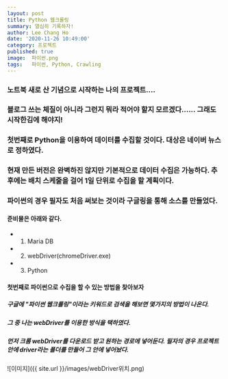 ```yaml
---
layout: post
title: Python 웹크롤링
summary: 열심히 기록하자!
author: Lee Chang Ho
date: '2020-11-26 10:49:00'
category: 프로젝트
published: true
image:  파이썬.png
tags:   파이썬, Python, Crawling
---
```


### 노트북 새로 산 기념으로 시작하는 나의 프로젝트....  
### 블로그 쓰는 체질이 아니라 그런지 뭐라 적어야 할지 모르겠다...... 그래도 시작한김에 해야지!

### 첫번째로 Python을 이용하여 데이터를 수집할 것이다. 대상은 네이버 뉴스로 정하였다.  
### 현재 만든 버전은 완벽하진 않지만 기본적으로 데이터 수집은 가능하다. 추후에는 배치 스케줄을 걸어 1일 단위로 수집을 할 계획이다.  
### 파이썬의 경우 필자도 처음 써보는 것이라 구글링을 통해 소스를 만들었다.

#### 준비물은 아래와 같다.
+ 1. Maria DB
+ 2. webDriver(chromeDriver.exe)
+ 3. Python

#### 첫번째로 파이썬으로 수집을 할 수 있는 방법을 찾아보자
##### 구글에 "파이썬 웹크롤링"이라는 키워드로 검색을 해보면 몇가지의 방법이 나온다.  

##### 그 중 나는 webDriver를 이용한 방식을 택하였다.
##### 먼저 크롬 webDriver를 다운로드 받고 원하는 경로에 넣어둔다. 필자의 경우 프로젝트 안에 driver라는 폴더를 만들어 그 안에 넣어놨다.

![이미지]({{ site.url }}/images/webDriver위치.png)
